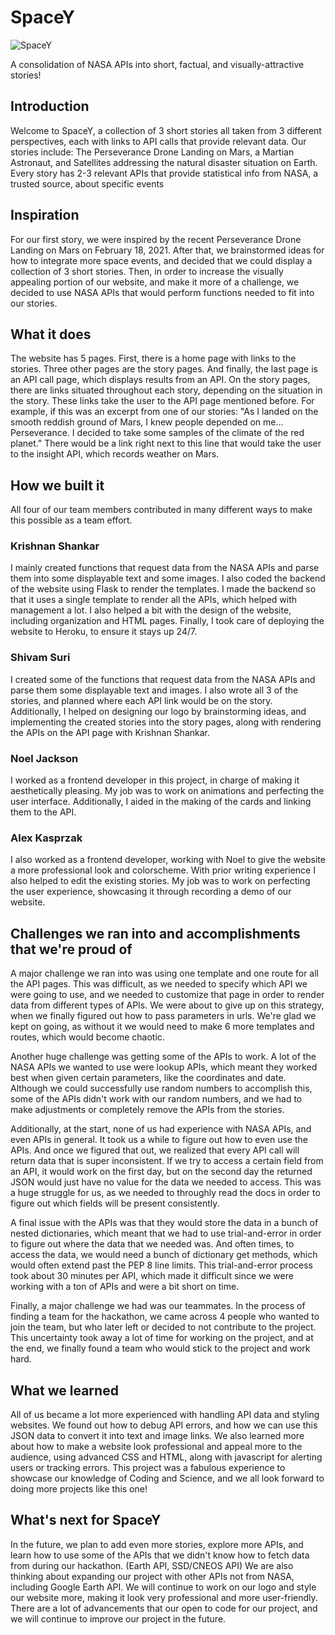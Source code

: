 # SpaceY

![SpaceY](https://cdn.discordapp.com/attachments/815007241576513549/815278835666255932/spacey.png)

A consolidation of NASA APIs into short, factual, and visually-attractive stories!

## Introduction

Welcome to SpaceY, a collection of 3 short stories all taken from 3 different perspectives, each with links to API calls that provide relevant data. Our stories include: The Perseverance Drone Landing on Mars, a Martian Astronaut, and Satellites addressing the natural disaster situation on Earth. Every story has 2-3 relevant APIs that provide statistical info from NASA, a trusted source, about specific events 

## Inspiration
For our first story, we were inspired by the recent Perseverance Drone Landing on Mars on February 18, 2021. After that, we brainstormed ideas for how to integrate more space events, and decided that we could display a collection of 3 short stories. Then, in order to increase the visually appealing portion of our website, and make it more of a challenge, we decided to use NASA APIs that would perform functions needed to fit into our stories.

## What it does
The website has 5 pages. First, there is a home page with links to the stories. Three other pages are the story pages. And finally, the last page is an API call page, which displays results from an API. On the story pages, there are links situated throughout each story, depending on the situation in the story. These links take the user to the API page mentioned before. For example, if this was an excerpt from one of our stories: "As I landed on the smooth reddish ground of Mars, I knew people depended on me... Perseverance. I decided to take some samples of the climate of the red planet." There would be a link right next to this line that would take the user to the insight API, which records weather on Mars. 


## How we built it
All four of our team members contributed in many different ways to make this possible as a team effort.

### Krishnan Shankar
I mainly created functions that request data from the NASA APIs and parse them into some displayable text and some images. I also coded the backend of the website using Flask to render the templates. I made the backend so that it uses a single template to render all the APIs, which helped with management a lot. I also helped a bit with the design of the website, including organization and HTML pages. Finally, I took care of deploying the website to Heroku, to ensure it stays up 24/7.

### Shivam Suri
I created some of the functions that request data from the NASA APIs and parse them some displayable text and images. I also wrote all 3 of the stories, and planned where each API link would be on the story. Additionally, I helped on designing our logo by brainstorming ideas, and implementing the created stories into the story pages, along with rendering the APIs on the API page with Krishnan Shankar.

### Noel Jackson
I worked as a frontend developer in this project, in charge of making it aesthetically pleasing. My job was to work on animations and perfecting the user interface. Additionally, I aided in the making of the cards and linking them to the API.

### Alex Kasprzak
I also worked as a frontend developer, working with Noel to give the website a more professional look and colorscheme. With prior writing experience I also helped to edit the existing stories. My job was to work on perfecting the user experience, showcasing it through recording a demo of our website.


## Challenges we ran into and accomplishments that we're proud of
A major challenge we ran into was using one template and one route for all the API pages. This was difficult, as we needed to specify which API we were going to use, and we needed to customize that page in order to render data from different types of APIs. We were about to give up on this strategy, when we finally figured out how to pass parameters in urls. We're glad we kept on going, as without it we would need to make 6 more templates and routes, which would become chaotic.

Another huge challenge was getting some of the APIs to work. A lot of the NASA APIs we wanted to use were lookup APIs, which meant they worked best when given certain parameters, like the coordinates and date. Although we could successfully use random numbers to accomplish this, some of the APIs didn't work with our random numbers, and we had to make adjustments or completely remove the APIs from the stories. 

Additionally, at the start, none of us had experience with NASA APIs, and even APIs in general. It took us a while to figure out how to even use the APIs. And once we figured that out, we realized that every API call will return data that is super inconsistent. If we try to access a certain field from an API, it would work on the first day, but on the second day the returned JSON would just have no value for the data we needed to access. This was a huge struggle for us, as we needed to throughly read the docs in order to figure out which fields will be present consistently. 

A final issue with the APIs was that they would store the data in a bunch of nested dictionaries, which meant that we had to use trial-and-error in order to figure out where the data that we needed was. And often times, to access the data, we would need a bunch of dictionary get methods, which would often extend past the PEP 8 line limits. This trial-and-error process took about 30 minutes per API, which made it difficult since we were working with a ton of APIs and were a bit short on time.

Finally, a major challenge we had was our teammates. In the process of finding a team for the hackathon, we came across 4 people who wanted to join the team, but who later left or decided to not contribute to the project. This uncertainty took away a lot of time for working on the project, and at the end, we finally found a team who would stick to the project and work hard.

## What we learned
All of us became a lot more experienced with handling API data and styling websites. We found out how to debug API errors, and how we can use this JSON data to convert it into text and image links. We also learned more about how to make a website look professional and appeal more to the audience, using advanced CSS and HTML, along with javascript for alerting users or tracking errors. This project was a fabulous experience to showcase our knowledge of Coding and Science, and we all look forward to doing more projects like this one!

## What's next for SpaceY
In the future, we plan to add even more stories, explore more APIs, and learn how to use some of the APIs that we didn't know how to fetch data from during our hackathon. (Earth API, SSD/CNEOS API) We are also thinking about expanding our project with other APIs not from NASA, including Google Earth API. We will continue to work on our logo and style our website more, making it look very professional and more user-friendly. There are a lot of advancements that our open to code for our project, and we will continue to improve our project in the future. 

